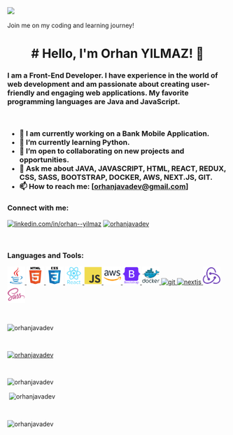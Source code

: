 <img src ="https://github.com/orhanjavadev/orhanjavadev/blob/main/Kartvizit%20ABD%203.5x2%20%20in%C3%A7.jpeg">




Join me on my coding and learning journey!




<h1 align="center"> # Hello, I'm Orhan YILMAZ! 👋

<h3  align center =" >Front-End Developer</h3>

<p align= "justify">I am a Front-End Developer. I have experience in the world of web development and am passionate about creating user-friendly and engaging web applications. My favorite programming languages are Java and JavaScript.</p>

  
  <p>&nbsp</p>
  
- 💼 I am currently working on a Bank Mobile Application.
- 🌱 I’m currently learning Python.
- 👯 I’m open to collaborating on new projects and opportunities.
- 💬 Ask me about JAVA, JAVASCRIPT, HTML, REACT, REDUX, CSS, SASS, BOOTSTRAP, DOCKER, AWS, NEXT.JS, GIT.
- 📫 How to reach me: [orhanjavadev@gmail.com]

 <h3 align="left">Connect with me:</h3>
<p align="left">
<a href="https://linkedin.com/in/linkedin.com/in/orhan--yilmaz" target="blank"><img align="center" src="https://raw.githubusercontent.com/rahuldkjain/github-profile-readme-generator/master/src/images/icons/Social/linked-in-alt.svg" alt="linkedin.com/in/orhan--yilmaz" height="30" width="40" /></a>
<a href="https://discord.gg/orhanjavadev" target="blank"><img align="center" src="https://raw.githubusercontent.com/rahuldkjain/github-profile-readme-generator/master/src/images/icons/Social/discord.svg" alt="orhanjavadev" height="30" width="40" /></a>
</p>
   <p>&nbsp</p>

<p>
<h3 align="left">Languages and Tools:</h3></p>
  
     
<p align="left"> 
  <a href="https://www.java.com" target="_blank" rel="noreferrer"> <img src="https://raw.githubusercontent.com/devicons/devicon/master/icons/java/java-original.svg" alt="java" width="40" height="40"/> </a> 
  <a href="https://www.w3.org/html/" target="_blank" rel="noreferrer"> <img src="https://raw.githubusercontent.com/devicons/devicon/master/icons/html5/html5-original-wordmark.svg" alt="html5" width="40" height="40"/> </a>
  <a href="https://www.w3schools.com/css/" target="_blank" rel="noreferrer"> <img src="https://raw.githubusercontent.com/devicons/devicon/master/icons/css3/css3-original-wordmark.svg" alt="css3" width="40" height="40"/> </a>
  <a href="https://reactjs.org/" target="_blank" rel="noreferrer"> <img src="https://raw.githubusercontent.com/devicons/devicon/master/icons/react/react-original-wordmark.svg" alt="react" width="40" height="40"/> </a>
   <a href="https://developer.mozilla.org/en-US/docs/Web/JavaScript" target="_blank" rel="noreferrer"> <img src="https://raw.githubusercontent.com/devicons/devicon/master/icons/javascript/javascript-original.svg" alt="javascript" width="40" height="40"/> </a> <a href="https://aws.amazon.com" target="_blank" rel="noreferrer"> <img src="https://raw.githubusercontent.com/devicons/devicon/master/icons/amazonwebservices/amazonwebservices-original-wordmark.svg" alt="aws" width="40" height="40"/> </a> 
  <a href="https://getbootstrap.com" target="_blank" rel="noreferrer"> <img src="https://raw.githubusercontent.com/devicons/devicon/master/icons/bootstrap/bootstrap-plain-wordmark.svg" alt="bootstrap" width="40" height="40"/> </a> 
  <a href="https://www.docker.com/" target="_blank" rel="noreferrer"> <img src="https://raw.githubusercontent.com/devicons/devicon/master/icons/docker/docker-original-wordmark.svg" alt="docker" width="40" height="40"/> </a>
  <a href="https://git-scm.com/" target="_blank" rel="noreferrer"> <img src="https://www.vectorlogo.zone/logos/git-scm/git-scm-icon.svg" alt="git" width="40" height="40"/> </a> <a href="https://nextjs.org/" target="_blank" rel="noreferrer"> <img src="https://cdn.worldvectorlogo.com/logos/nextjs-2.svg" alt="nextjs" width="40" height="40"/> </a> <a href="https://redux.js.org" target="_blank" rel="noreferrer"> <img src="https://raw.githubusercontent.com/devicons/devicon/master/icons/redux/redux-original.svg" alt="redux" width="40" height="40"/> </a> <a href="https://sass-lang.com" target="_blank" rel="noreferrer"> <img src="https://raw.githubusercontent.com/devicons/devicon/master/icons/sass/sass-original.svg" alt="sass" width="40" height="40"/> </a>
   <p>&nbsp</p>

<p align="left"> <img src="https://komarev.com/ghpvc/?username=orhanjavadev&label=Profile%20views&color=0e75b6&style=flat" alt="orhanjavadev" /> </p>
 <p>&nbsp</p>

<p align="left"> <a href="https://github.com/ryo-ma/github-profile-trophy"><img src="https://github-profile-trophy.vercel.app/?username=orhanjavadev" alt="orhanjavadev" /></a> </p>

 <p>&nbsp</p>
 

<p><img align="left" src="https://github-readme-stats.vercel.app/api/top-langs?username=orhanjavadev&show_icons=true&locale=en&layout=compact" alt="orhanjavadev" /></p>
 <p>&nbsp</p>
<p>&nbsp;<img align="center" src="https://github-readme-stats.vercel.app/api?username=orhanjavadev&show_icons=true&locale=en" alt="orhanjavadev" /></p>
 <p>&nbsp</p>
<p><img align="center" src="https://github-readme-streak-stats.herokuapp.com/?user=orhanjavadev&" alt="orhanjavadev" /></p> 


    
  

 




  </li>
</ul>
